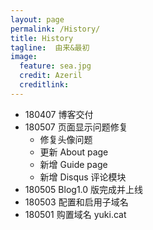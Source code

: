 ```yaml
---
layout: page
permalink: /History/  
title: History
tagline:  由来&最初 
image:
  feature: sea.jpg  
  credit: Azeril
  creditlink: 
---
```



* 180407 博客交付
* 180507 页面显示问题修复
  * 修复头像问题
  * 更新 About page
  * 新增 Guide page
  * 新增 Disqus 评论模块
* 180505 Blog1.0 版完成并上线 
* 180503 配置和启用子域名
* 180501 购置域名 yuki.cat


